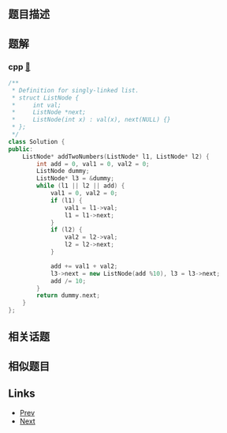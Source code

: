 
# [](https://leetcode-cn.com/problems/sum-lists-lcci)

## 题目描述



## 题解

### cpp [🔗](sum-lists-lcci.cpp) 
```cpp
/**
 * Definition for singly-linked list.
 * struct ListNode {
 *     int val;
 *     ListNode *next;
 *     ListNode(int x) : val(x), next(NULL) {}
 * };
 */
class Solution {
public:
    ListNode* addTwoNumbers(ListNode* l1, ListNode* l2) {
        int add = 0, val1 = 0, val2 = 0;
        ListNode dummy;
        ListNode* l3 = &dummy;
        while (l1 || l2 || add) {
            val1 = 0, val2 = 0;
            if (l1) {
                val1 = l1->val;
                l1 = l1->next;
            }
            if (l2) {
                val2 = l2->val;
                l2 = l2->next;
            }

            add += val1 + val2;
            l3->next = new ListNode(add %10), l3 = l3->next;
            add /= 10;
        }
        return dummy.next;
    }
};
```


## 相关话题



## 相似题目



## Links

- [Prev](../minimum-height-tree-lcci/README.md) 
- [Next](../yong-liang-ge-zhan-shi-xian-dui-lie-lcof/README.md) 

